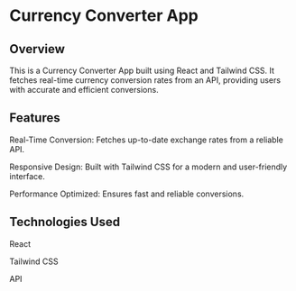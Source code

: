 # Currency Converter App

## Overview

This is a Currency Converter App built using React and Tailwind CSS. It fetches real-time currency conversion rates from an API, providing users with accurate and efficient conversions.



## Features

Real-Time Conversion: Fetches up-to-date exchange rates from a reliable API.

Responsive Design: Built with Tailwind CSS for a modern and user-friendly interface.

Performance Optimized: Ensures fast and reliable conversions.



## Technologies Used

React

Tailwind CSS

API


